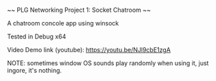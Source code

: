 ~~ PLG Networking Project 1: Socket Chatroom ~~

A chatroom concole app using winsock

Tested in Debug x64

Video Demo link (youtube): https://youtu.be/NJl9cbE1zgA

NOTE: 
sometimes window OS sounds play randomly when using it, just ingore, it's nothing.
